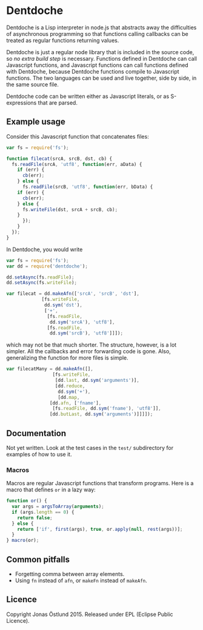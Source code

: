 # Dentdoche

Dentdoche is a Lisp interpreter in node.js that abstracts away the difficulties of asynchronous programming so that functions calling callbacks can be treated as regular functions returning values.

Dentdoche is just a regular node library that is included in the source code, so *no extra build step* is necessary. Functions defined in Dentdoche can call Javascript functions, and Javascript functions can call functions defined with Dentdoche, because Dentdoche functions compile to Javascript functions. The two languages can be used and live together, side by side, in the same source file.

Dentdoche code can be written either as Javascript literals, or as S-expressions that are parsed.

## Example usage
Consider this Javascript function that concatenates files:
```js
var fs = require('fs');

function filecat(srcA, srcB, dst, cb) {
  fs.readFile(srcA, 'utf8', function(err, aData) {
    if (err) {
      cb(err);
    } else {
      fs.readFile(srcB, 'utf8', function(err, bData) {
	if (err) {
	  cb(err);
	} else {
	  fs.writeFile(dst, srcA + srcB, cb);
	}
      });
    }
  });
}
```
In Dentdoche, you would write
```js
var fs = require('fs');
var dd = require('dentdoche');

dd.setAsync(fs.readFile);
dd.setAsync(fs.writeFile);

var filecat = dd.makeAfn(['srcA', 'srcB', 'dst'],
			 [fs.writeFile,
			  dd.sym('dst'),
			  ['+',
			   [fs.readFile,
			    dd.sym('srcA'), 'utf8'],
			   [fs.readFile,
			    dd.sym('srcB'), 'utf8']]]);
```
which may not be that much shorter. The structure, however, is a lot simpler. All the callbacks and error forwarding code is gone. Also, generalizing the function for more files is simple.
```js
var filecatMany = dd.makeAfn([],
			     [fs.writeFile,
			      [dd.last, dd.sym('arguments')],
			      [dd.reduce,
			       dd.sym('+'),
			       [dd.map,
				[dd.afn, ['fname'], 
				 [fs.readFile, dd.sym('fname'), 'utf8']],
				[dd.butLast, dd.sym('arguments')]]]]);
```
## Documentation
Not yet written. Look at the test cases in the ```test/``` subdirectory for examples of how to use it.

### Macros
Macros are regular Javascript functions that transform programs. Here is a macro that defines ```or``` in a lazy way:
```js
function or() {
  var args = argsToArray(arguments);
  if (args.length == 0) {
    return false;
  } else {
    return ['if', first(args), true, or.apply(null, rest(args))];
  }
} macro(or);
```

## Common pitfalls

  * Forgetting comma between array elements.
  * Using ```fn``` instead of ```afn```, or ```makeFn``` instead of ```makeAfn```.
 
## Licence
Copyright Jonas Östlund 2015.
Released under EPL (Eclipse Public Licence).